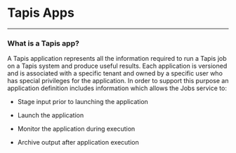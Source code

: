 # Tapis Apps 
---

### What is a Tapis app? 
A Tapis application represents all the information required to run a Tapis job on a Tapis system and produce useful results. Each application is versioned and is associated with a specific tenant and owned by a specific user who has special privileges for the application. In order to support this purpose an application definition includes information which allows the Jobs service to:

* Stage input prior to launching the application

* Launch the application

* Monitor the application during execution

* Archive output after application execution

